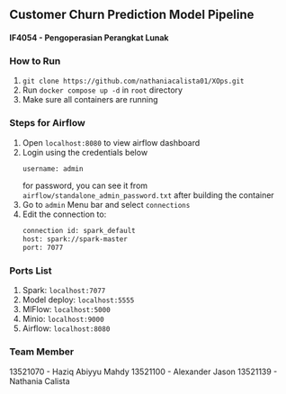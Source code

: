 ## Customer Churn Prediction Model Pipeline
#### IF4054 - Pengoperasian Perangkat Lunak

### How to Run
1. ```git clone https://github.com/nathaniacalista01/XOps.git```
2. Run ```docker compose up -d``` in ```root``` directory
3. Make sure all containers are running

### Steps for Airflow
1. Open ```localhost:8080``` to view airflow dashboard
2. Login using the credentials below
   ```bash
   username: admin
   ```
   for password, you can see it from ```airflow/standalone_admin_password.txt``` after building the container
4. Go to ```admin``` Menu bar and select ```connections```
5. Edit the connection to:
   ``` bash
   connection id: spark_default
   host: spark://spark-master
   port: 7077
   ```

### Ports List
1. Spark: ```localhost:7077```
2. Model deploy: ```localhost:5555```
3. MlFlow: ```localhost:5000```
4. Minio: ```localhost:9000```
5. Airflow: ```localhost:8080```

### Team Member
13521070 - Haziq Abiyyu Mahdy
13521100 - Alexander Jason
13521139 - Nathania Calista
